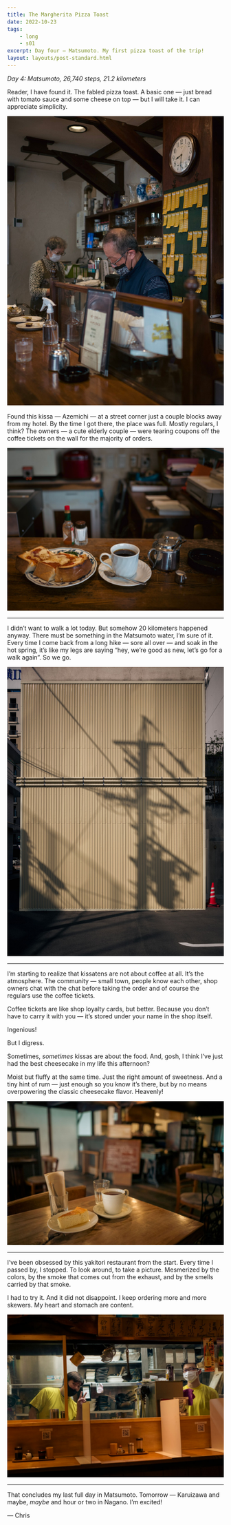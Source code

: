 ```yaml
---
title: The Margherita Pizza Toast
date: 2022-10-23
tags: 
    - long
    - s01
excerpt: Day four — Matsumoto. My first pizza toast of the trip!
layout: layouts/post-standard.html
---
```

*Day 4: Matsumoto, 26,740 steps, 21.2 kilometers*

Reader, I have found it. The fabled pizza toast. A basic one — just bread with tomato sauce and some cheese on top — but I will take it. I can appreciate simplicity.

![Azeimichi](/assets/images/tmpt1.jpeg)

Found this kissa — Azemichi — at a street corner just a couple blocks away from my hotel. By the time I got there, the place was full. Mostly regulars, I think? The owners — a cute elderly couple — were tearing coupons off the coffee tickets on the wall for the majority of orders.

![Azeimichi 2](/assets/images/tmpt2.jpeg)

---

I didn’t want to walk a lot today. But somehow 20 kilometers happened anyway. There must be something in the Matsumoto water, I’m sure of it. Every time I come back from a long hike — sore all over — and soak in the hot spring, it’s like my legs are saying “hey, we’re good as new, let’s go for a walk again”. So we go.

![Love the light here](/assets/images/tmpt3.jpeg)

---

I’m starting to realize that kissatens are not about coffee at all. It’s the atmosphere. The community — small town, people know each other, shop owners chat with the chat before taking the order and of course the regulars use the coffee tickets.

Coffee tickets are like shop loyalty cards, but better. Because you don’t have to carry it with you — it’s stored under your name in the shop itself.

Ingenious!

But I digress.

Sometimes, *sometimes* kissas are about the food. And, gosh, I think I’ve just had the best cheesecake in my life this afternoon?

Moist but fluffy at the same time. Just the right amount of sweetness. And a tiny hint of rum — just enough so you know it’s there, but by no means overpowering the classic cheesecake flavor. Heavenly!

![かうひいや3番地](/assets/images/tmpt5.jpeg)



---

I’ve been obsessed by this yakitori restaurant from the start. Every time I passed by, I stopped. To look around, to take a picture. Mesmerized by the colors, by the smoke that comes out from the exhaust, and by the smells carried by that smoke.

I had to try it. And it did not disappoint. I keep ordering more and more skewers. My heart and stomach are content.

![Kirakuya](/assets/images/tmpt6.jpeg)

---

That concludes my last full day in Matsumoto. Tomorrow — Karuizawa and maybe, *maybe* and hour or two in Nagano. I’m excited!

— Chris